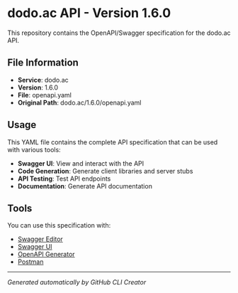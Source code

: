 # dodo.ac API - Version 1.6.0

This repository contains the OpenAPI/Swagger specification for the dodo.ac API.

## File Information

- **Service**: dodo.ac
- **Version**: 1.6.0
- **File**: openapi.yaml
- **Original Path**: dodo.ac/1.6.0/openapi.yaml

## Usage

This YAML file contains the complete API specification that can be used with various tools:

- **Swagger UI**: View and interact with the API
- **Code Generation**: Generate client libraries and server stubs
- **API Testing**: Test API endpoints
- **Documentation**: Generate API documentation

## Tools

You can use this specification with:

- [Swagger Editor](https://editor.swagger.io/)
- [Swagger UI](https://swagger.io/tools/swagger-ui/)
- [OpenAPI Generator](https://openapi-generator.tech/)
- [Postman](https://www.postman.com/)

---

*Generated automatically by GitHub CLI Creator*
